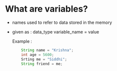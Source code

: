 # What are variables?
- names used to refer to data stored in the memory
- given as : data_type variable_name = value

  Example :
  ``` java
      String name = "Krishna";
      int age = 5600;
      Srting me = "Siddhi";
      String friend = me;
